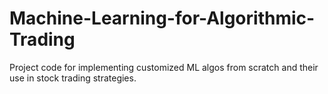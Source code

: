 # Machine-Learning-for-Algorithmic-Trading
Project code for implementing customized ML algos from scratch and their use in stock trading strategies.
